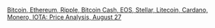 [Bitcoin, Ethereum, Ripple, Bitcoin Cash, EOS, Stellar, Litecoin, Cardano, Monero, IOTA: Price Analysis, August 27](https://cointelegraph.com/news/bitcoin-ethereum-ripple-bitcoin-cash-eos-stellar-litecoin-cardano-monero-iota-price-analysis-august-27)